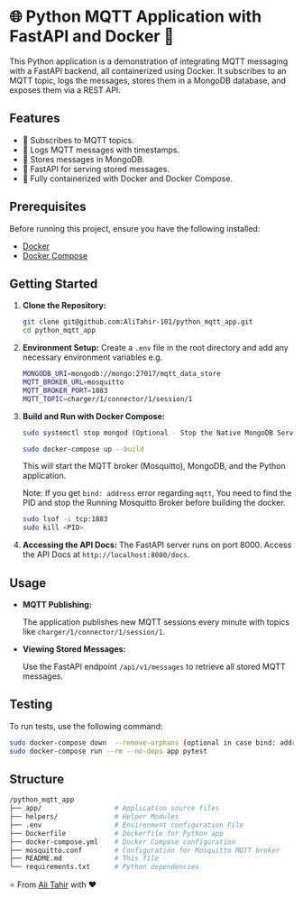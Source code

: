 # 🌐 Python MQTT Application with FastAPI and Docker 🐳

This Python application is a demonstration of integrating MQTT messaging with a FastAPI backend, all containerized using Docker. It subscribes to an MQTT topic, logs the messages, stores them in a MongoDB database, and exposes them via a REST API.

## Features

- 📡 Subscribes to MQTT topics.
- 📝 Logs MQTT messages with timestamps.
- 💾 Stores messages in MongoDB.
- 🚀 FastAPI for serving stored messages.
- 🐳 Fully containerized with Docker and Docker Compose.

## Prerequisites

Before running this project, ensure you have the following installed:

- [Docker](https://www.docker.com/get-started)
- [Docker Compose](https://docs.docker.com/compose/install/)

## Getting Started

1. **Clone the Repository:**

   ```bash
   git clone git@github.com:AliTahir-101/python_mqtt_app.git
   cd python_mqtt_app
   ```

2. **Environment Setup:**
   Create a `.env` file in the root directory and add any necessary environment variables e.g.

   ```bash
   MONGODB_URI=mongodb://mongo:27017/mqtt_data_store
   MQTT_BROKER_URL=mosquitto
   MQTT_BROKER_PORT=1883
   MQTT_TOPIC=charger/1/connector/1/session/1
   ```

3. **Build and Run with Docker Compose:**

   ```bash
   sudo systemctl stop mongod (Optional - Stop the Native MongoDB Service)

   sudo docker-compose up --build
   ```

   This will start the MQTT broker (Mosquitto), MongoDB, and the Python application.

   Note: If you get `bind: address` error regarding `mqtt`, You need to find the PID and stop the Running Mosquitto Broker before building the docker.

   ```bash
   sudo lsof -i tcp:1883
   sudo kill <PID>
   ```

4. **Accessing the API Docs:**
   The FastAPI server runs on port 8000. Access the API Docs at `http://localhost:8000/docs`.

## Usage

- **MQTT Publishing:**

  The application publishes new MQTT sessions every minute with topics like `charger/1/connector/1/session/1`.

- **Viewing Stored Messages:**

  Use the FastAPI endpoint `/api/v1/messages` to retrieve all stored MQTT messages.

## Testing

To run tests, use the following command:

```bash
sudo docker-compose down  --remove-orphans (optional in case bind: address error)
sudo docker-compose run --rm --no-deps app pytest
```

## Structure

```bash
/python_mqtt_app
├── app/                  # Application source files
├── helpers/              # Helper Modules
├── .env                  # Environment configuration File
├── Dockerfile            # Dockerfile for Python app
├── docker-compose.yml    # Docker Compose configuration
├── mosquitto.conf        # Configuration for Mosquitto MQTT broker
├── README.md             # This file
└── requirements.txt      # Python dependencies

```

⭐️ From [Ali Tahir](https://github.com/AliTahir-101) with ❤️
